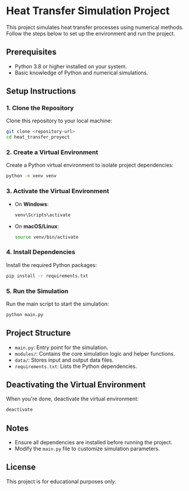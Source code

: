 # Heat Transfer Simulation Project

This project simulates heat transfer processes using numerical methods. Follow the steps below to set up the environment and run the project.

## Prerequisites

- Python 3.8 or higher installed on your system.
- Basic knowledge of Python and numerical simulations.

## Setup Instructions

### 1. Clone the Repository
Clone this repository to your local machine:
```bash
git clone <repository-url>
cd heat_transfer_proyect
```

### 2. Create a Virtual Environment
Create a Python virtual environment to isolate project dependencies:
```bash
python -m venv venv
```

### 3. Activate the Virtual Environment
- On **Windows**:
  ```bash
  venv\Scripts\activate
  ```
- On **macOS/Linux**:
  ```bash
  source venv/bin/activate
  ```

### 4. Install Dependencies
Install the required Python packages:
```bash
pip install -r requirements.txt
```

### 5. Run the Simulation
Run the main script to start the simulation:
```bash
python main.py
```

## Project Structure
- `main.py`: Entry point for the simulation.
- `modules/`: Contains the core simulation logic and helper functions.
- `data/`: Stores input and output data files.
- `requirements.txt`: Lists the Python dependencies.

## Deactivating the Virtual Environment
When you're done, deactivate the virtual environment:
```bash
deactivate
```

## Notes
- Ensure all dependencies are installed before running the project.
- Modify the `main.py` file to customize simulation parameters.

## License
This project is for educational purposes only.
